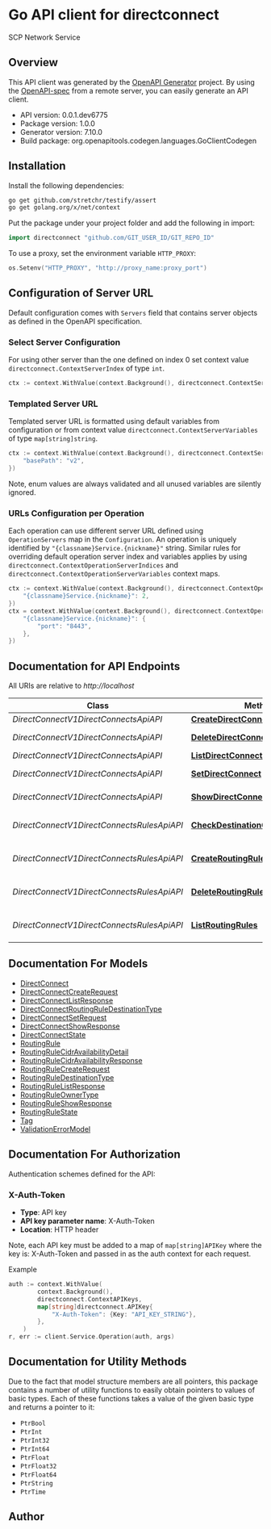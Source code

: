 # Go API client for directconnect

SCP Network Service

## Overview
This API client was generated by the [OpenAPI Generator](https://openapi-generator.tech) project.  By using the [OpenAPI-spec](https://www.openapis.org/) from a remote server, you can easily generate an API client.

- API version: 0.0.1.dev6775
- Package version: 1.0.0
- Generator version: 7.10.0
- Build package: org.openapitools.codegen.languages.GoClientCodegen

## Installation

Install the following dependencies:

```sh
go get github.com/stretchr/testify/assert
go get golang.org/x/net/context
```

Put the package under your project folder and add the following in import:

```go
import directconnect "github.com/GIT_USER_ID/GIT_REPO_ID"
```

To use a proxy, set the environment variable `HTTP_PROXY`:

```go
os.Setenv("HTTP_PROXY", "http://proxy_name:proxy_port")
```

## Configuration of Server URL

Default configuration comes with `Servers` field that contains server objects as defined in the OpenAPI specification.

### Select Server Configuration

For using other server than the one defined on index 0 set context value `directconnect.ContextServerIndex` of type `int`.

```go
ctx := context.WithValue(context.Background(), directconnect.ContextServerIndex, 1)
```

### Templated Server URL

Templated server URL is formatted using default variables from configuration or from context value `directconnect.ContextServerVariables` of type `map[string]string`.

```go
ctx := context.WithValue(context.Background(), directconnect.ContextServerVariables, map[string]string{
	"basePath": "v2",
})
```

Note, enum values are always validated and all unused variables are silently ignored.

### URLs Configuration per Operation

Each operation can use different server URL defined using `OperationServers` map in the `Configuration`.
An operation is uniquely identified by `"{classname}Service.{nickname}"` string.
Similar rules for overriding default operation server index and variables applies by using `directconnect.ContextOperationServerIndices` and `directconnect.ContextOperationServerVariables` context maps.

```go
ctx := context.WithValue(context.Background(), directconnect.ContextOperationServerIndices, map[string]int{
	"{classname}Service.{nickname}": 2,
})
ctx = context.WithValue(context.Background(), directconnect.ContextOperationServerVariables, map[string]map[string]string{
	"{classname}Service.{nickname}": {
		"port": "8443",
	},
})
```

## Documentation for API Endpoints

All URIs are relative to *http://localhost*

Class | Method | HTTP request | Description
------------ | ------------- | ------------- | -------------
*DirectConnectV1DirectConnectsApiAPI* | [**CreateDirectConnect**](docs/DirectConnectV1DirectConnectsApiAPI.md#createdirectconnect) | **Post** /v1/direct-connects | Create Direct Connect
*DirectConnectV1DirectConnectsApiAPI* | [**DeleteDirectConnect**](docs/DirectConnectV1DirectConnectsApiAPI.md#deletedirectconnect) | **Delete** /v1/direct-connects/{direct_connect_id} | Delete Direct Connect
*DirectConnectV1DirectConnectsApiAPI* | [**ListDirectConnects**](docs/DirectConnectV1DirectConnectsApiAPI.md#listdirectconnects) | **Get** /v1/direct-connects | List Direct Connects
*DirectConnectV1DirectConnectsApiAPI* | [**SetDirectConnect**](docs/DirectConnectV1DirectConnectsApiAPI.md#setdirectconnect) | **Put** /v1/direct-connects/{direct_connect_id} | Set Direct Connect
*DirectConnectV1DirectConnectsApiAPI* | [**ShowDirectConnect**](docs/DirectConnectV1DirectConnectsApiAPI.md#showdirectconnect) | **Get** /v1/direct-connects/{direct_connect_id} | Show Direct Connect
*DirectConnectV1DirectConnectsRulesApiAPI* | [**CheckDestinationCidrAvailabilities**](docs/DirectConnectV1DirectConnectsRulesApiAPI.md#checkdestinationcidravailabilities) | **Get** /v1/direct-connects/{direct_connect_id}/routing-rules/destination-cidr-availabilities | CheckDestinationCidrAvailabilities
*DirectConnectV1DirectConnectsRulesApiAPI* | [**CreateRoutingRule**](docs/DirectConnectV1DirectConnectsRulesApiAPI.md#createroutingrule) | **Post** /v1/direct-connects/{direct_connect_id}/routing-rules | Create Routing Rule
*DirectConnectV1DirectConnectsRulesApiAPI* | [**DeleteRoutingRule**](docs/DirectConnectV1DirectConnectsRulesApiAPI.md#deleteroutingrule) | **Delete** /v1/direct-connects/{direct_connect_id}/routing-rules/{routing_rule_id} | Delete Routing Rule
*DirectConnectV1DirectConnectsRulesApiAPI* | [**ListRoutingRules**](docs/DirectConnectV1DirectConnectsRulesApiAPI.md#listroutingrules) | **Get** /v1/direct-connects/{direct_connect_id}/routing-rules | List Routing Rules


## Documentation For Models

 - [DirectConnect](docs/DirectConnect.md)
 - [DirectConnectCreateRequest](docs/DirectConnectCreateRequest.md)
 - [DirectConnectListResponse](docs/DirectConnectListResponse.md)
 - [DirectConnectRoutingRuleDestinationType](docs/DirectConnectRoutingRuleDestinationType.md)
 - [DirectConnectSetRequest](docs/DirectConnectSetRequest.md)
 - [DirectConnectShowResponse](docs/DirectConnectShowResponse.md)
 - [DirectConnectState](docs/DirectConnectState.md)
 - [RoutingRule](docs/RoutingRule.md)
 - [RoutingRuleCidrAvailabilityDetail](docs/RoutingRuleCidrAvailabilityDetail.md)
 - [RoutingRuleCidrAvailabilityResponse](docs/RoutingRuleCidrAvailabilityResponse.md)
 - [RoutingRuleCreateRequest](docs/RoutingRuleCreateRequest.md)
 - [RoutingRuleDestinationType](docs/RoutingRuleDestinationType.md)
 - [RoutingRuleListResponse](docs/RoutingRuleListResponse.md)
 - [RoutingRuleOwnerType](docs/RoutingRuleOwnerType.md)
 - [RoutingRuleShowResponse](docs/RoutingRuleShowResponse.md)
 - [RoutingRuleState](docs/RoutingRuleState.md)
 - [Tag](docs/Tag.md)
 - [ValidationErrorModel](docs/ValidationErrorModel.md)


## Documentation For Authorization


Authentication schemes defined for the API:
### X-Auth-Token

- **Type**: API key
- **API key parameter name**: X-Auth-Token
- **Location**: HTTP header

Note, each API key must be added to a map of `map[string]APIKey` where the key is: X-Auth-Token and passed in as the auth context for each request.

Example

```go
auth := context.WithValue(
		context.Background(),
		directconnect.ContextAPIKeys,
		map[string]directconnect.APIKey{
			"X-Auth-Token": {Key: "API_KEY_STRING"},
		},
	)
r, err := client.Service.Operation(auth, args)
```


## Documentation for Utility Methods

Due to the fact that model structure members are all pointers, this package contains
a number of utility functions to easily obtain pointers to values of basic types.
Each of these functions takes a value of the given basic type and returns a pointer to it:

* `PtrBool`
* `PtrInt`
* `PtrInt32`
* `PtrInt64`
* `PtrFloat`
* `PtrFloat32`
* `PtrFloat64`
* `PtrString`
* `PtrTime`

## Author



